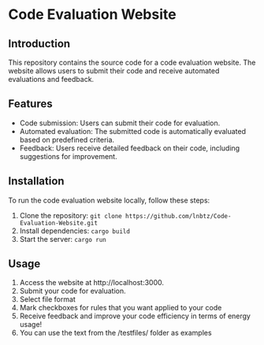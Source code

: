 # Code Evaluation Website

## Introduction
This repository contains the source code for a code evaluation website. The website allows users to submit their code and receive automated evaluations and feedback.

## Features
- Code submission: Users can submit their code for evaluation.
- Automated evaluation: The submitted code is automatically evaluated based on predefined criteria.
- Feedback: Users receive detailed feedback on their code, including suggestions for improvement.

## Installation
To run the code evaluation website locally, follow these steps:

1. Clone the repository: `git clone https://github.com/lnbtz/Code-Evaluation-Website.git`
2. Install dependencies: `cargo build`
3. Start the server: `cargo run`

## Usage
1. Access the website at http://localhost:3000.
2. Submit your code for evaluation.
3. Select file format
4. Mark checkboxes for rules that you want applied to your code
5. Receive feedback and improve your code efficiency in terms of energy usage!
6. You can use the text from the /testfiles/ folder as examples